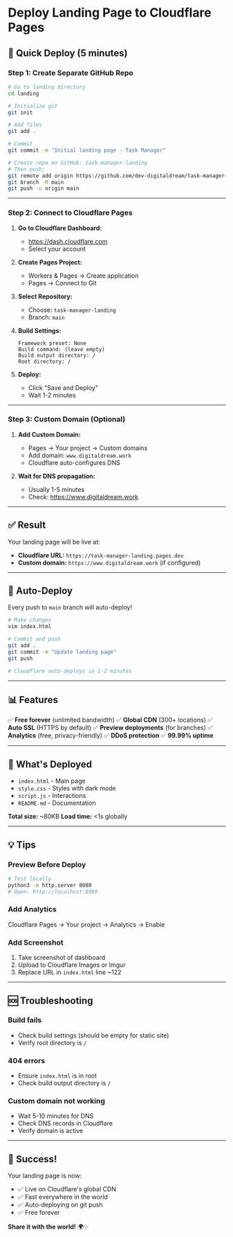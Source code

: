 # Deploy Landing Page to Cloudflare Pages

## 🚀 Quick Deploy (5 minutes)

### Step 1: Create Separate GitHub Repo

```bash
# Go to landing directory
cd landing

# Initialize git
git init

# Add files
git add .

# Commit
git commit -m "Initial landing page - Task Manager"

# Create repo on GitHub: task-manager-landing
# Then push:
git remote add origin https://github.com/dev-digitaldream/task-manager-landing.git
git branch -M main
git push -u origin main
```

---

### Step 2: Connect to Cloudflare Pages

1. **Go to Cloudflare Dashboard:**
   - https://dash.cloudflare.com
   - Select your account

2. **Create Pages Project:**
   - Workers & Pages → Create application
   - Pages → Connect to Git

3. **Select Repository:**
   - Choose: `task-manager-landing`
   - Branch: `main`

4. **Build Settings:**
   ```
   Framework preset: None
   Build command: (leave empty)
   Build output directory: /
   Root directory: /
   ```

5. **Deploy:**
   - Click "Save and Deploy"
   - Wait 1-2 minutes

---

### Step 3: Custom Domain (Optional)

1. **Add Custom Domain:**
   - Pages → Your project → Custom domains
   - Add domain: `www.digitaldream.work`
   - Cloudflare auto-configures DNS

2. **Wait for DNS propagation:**
   - Usually 1-5 minutes
   - Check: https://www.digitaldream.work

---

## ✅ Result

Your landing page will be live at:
- **Cloudflare URL:** `https://task-manager-landing.pages.dev`
- **Custom domain:** `https://www.digitaldream.work` (if configured)

---

## 🔄 Auto-Deploy

Every push to `main` branch will auto-deploy!

```bash
# Make changes
vim index.html

# Commit and push
git add .
git commit -m "Update landing page"
git push

# Cloudflare auto-deploys in 1-2 minutes
```

---

## 📊 Features

✅ **Free forever** (unlimited bandwidth)
✅ **Global CDN** (300+ locations)
✅ **Auto SSL** (HTTPS by default)
✅ **Preview deployments** (for branches)
✅ **Analytics** (free, privacy-friendly)
✅ **DDoS protection**
✅ **99.99% uptime**

---

## 🎯 What's Deployed

- `index.html` - Main page
- `style.css` - Styles with dark mode
- `script.js` - Interactions
- `README.md` - Documentation

**Total size:** ~80KB
**Load time:** <1s globally

---

## 💡 Tips

### Preview Before Deploy

```bash
# Test locally
python3 -m http.server 8080
# Open: http://localhost:8080
```

### Add Analytics

Cloudflare Pages → Your project → Analytics → Enable

### Add Screenshot

1. Take screenshot of dashboard
2. Upload to Cloudflare Images or Imgur
3. Replace URL in `index.html` line ~122

---

## 🆘 Troubleshooting

### Build fails
- Check build settings (should be empty for static site)
- Verify root directory is `/`

### 404 errors
- Ensure `index.html` is in root
- Check build output directory is `/`

### Custom domain not working
- Wait 5-10 minutes for DNS
- Check DNS records in Cloudflare
- Verify domain is active

---

## 🎉 Success!

Your landing page is now:
- ✅ Live on Cloudflare's global CDN
- ✅ Fast everywhere in the world
- ✅ Auto-deploying on git push
- ✅ Free forever

**Share it with the world!** 🌍✨
